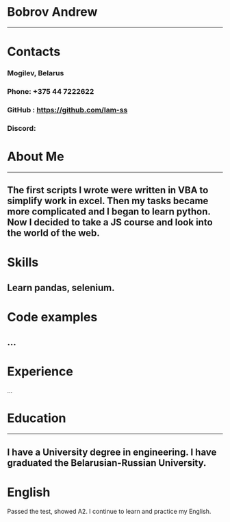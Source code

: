 # Bobrov Andrew
---
# Contacts
###	Mogilev, Belarus
###	Phone: +375 44 7222622
###	GitHub : https://github.com/lam-ss
###	Discord:
# About Me
---
The first scripts I wrote were written in VBA to simplify work in excel. Then my tasks became more complicated and I began to learn python.  Now I decided to take a JS course and look into the world of the web.
---
# Skills
Learn pandas, selenium.
---
# Code examples
…
---
# Experience
…
# Education
---
I have a University degree in engineering.
I have graduated the Belarusian-Russian University. 
---
# English
Passed the test, showed A2. I continue to  learn and practice my English.